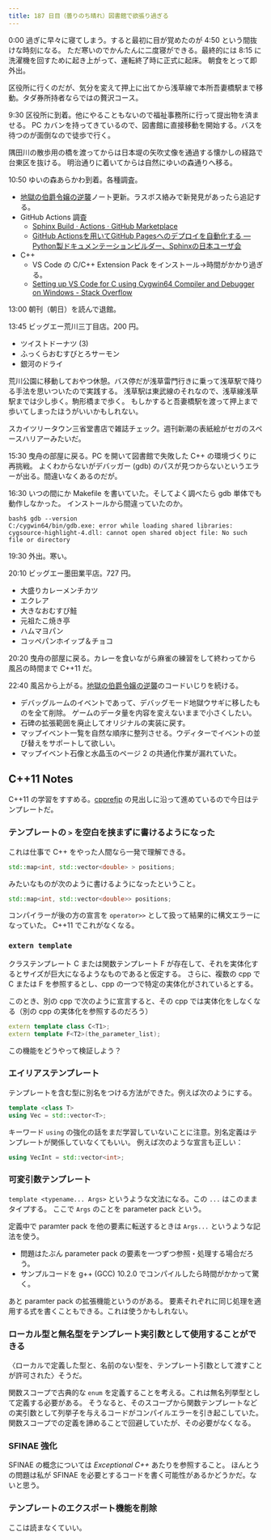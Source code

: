 ```yaml
---
title: 187 日目（曇りのち晴れ）図書館で欲張り過ぎる
---
```


0:00 過ぎに早々に寝てしまう。すると最初に目が覚めたのが 4:50 という間抜けな時刻になる。
ただ寒いのでかんたんに二度寝ができる。最終的には 8:15 に洗濯機を回すために起き上がって、運転終了時に正式に起床。
朝食をとって即外出。

区役所に行くのだが、気分を変えて押上に出てから浅草線で本所吾妻橋駅まで移動。タダ券所持者ならではの贅沢コース。

9:30 区役所に到着。他にやることもないので福祉事務所に行って提出物を済ませる。
PC カバンを持ってきているので、図書館に直接移動を開始する。バスを待つのが面倒なので徒歩で行く。

隅田川の散歩用の橋を渡ってからは日本堤の矢吹丈像を通過する懐かしの経路で台東区を抜ける。
明治通りに着いてからは自然にゆいの森通りへ移る。

10:50 ゆいの森あらかわ到着。各種調査。

* [地獄の伯爵令嬢の逆襲][bshf20]ノート<!-- https://gist.github.com/showa-yojyo/b34365fa9692bdb435b03e32339532e7 -->更新。ラスボス絡みで新発見があったら追記する。
* GitHub Actions 調査
  * [Sphinx Build · Actions · GitHub Marketplace](https://github.com/marketplace/actions/sphinx-build)
  * [GitHub Actionsを用いてGitHub Pagesへのデプロイを自動化する — Python製ドキュメンテーションビルダー、Sphinxの日本ユーザ会](https://sphinx-users.jp/cookbook/githubaction/index.html)
* C++
  * VS Code の C/C++ Extension Pack をインストール→時間がかかり過ぎる。
  * [Setting up VS Code for C using Cygwin64 Compiler and Debugger on Windows - Stack Overflow](https://stackoverflow.com/questions/56457209/setting-up-vs-code-for-c-using-cygwin64-compiler-and-debugger-on-windows)

13:00 朝刊（朝日）を読んで退館。

13:45 ビッグエー荒川三丁目店。200 円。

* ツイストドーナツ (3)
* ふっくらおむすびとろサーモン
* 銀河のドライ

荒川公園に移動しておやつ休憩。バス停だが浅草雷門行きに乗って浅草駅で降りる手法を思いついたので実践する。
浅草駅は東武線のそれなので、浅草線浅草駅までは少し歩く。駒形橋まで歩く。
もしかすると吾妻橋駅を渡って押上まで歩いてしまったほうがいいかもしれない。

スカイツリータウン三省堂書店で雑誌チェック。週刊新潮の表紙絵がセガのスペースハリアーみたいだ。

15:30 曳舟の部屋に戻る。PC を開いて図書館で失敗した C++ の環境づくりに再挑戦。
よくわからないがデバッガー (gdb) のパスが見つからないというエラーが出る。間違いなくあるのだが。

16:30 いつの間にか Makefile を書いていた。そしてよく調べたら gdb 単体でも動作しなかった。
インストールから間違っていたのか。

```console
bash$ gdb --version
C:/cygwin64/bin/gdb.exe: error while loading shared libraries: cygsource-highlight-4.dll: cannot open shared object file: No such file or directory
```

19:30 外出。寒い。

20:10 ビッグエー墨田業平店。727 円。

* 大盛りカレーメンチカツ
* エクレア
* 大きなおむすび鮭
* 元祖たこ焼き亭
* ハムマヨパン
* コッペパンホイップ＆チョコ

20:20 曳舟の部屋に戻る。カレーを食いながら麻雀の練習をして終わってから 風呂の時間まで C++11 だ。

22:40 風呂から上がる。[地獄の伯爵令嬢の逆襲][bshf20]のコードいじりを続ける。

* デバッグルームのイベントであって、デバッグモード地獄ウサギに移したものを全て削除。
  ゲームのデータ量を内容を変えないままで小さくしたい。
* 石碑の拡張範囲を廃止してオリジナルの実装に戻す。
* マップイベント一覧を自然な順序に整列させる。ウディターでイベントの並び替えをサポートして欲しい。
* マップイベント石像と水晶玉のページ 2 の共通化作業が漏れていた。

## C++11 Notes

C++11 の学習をすすめる。[cpprefjp] の見出しに沿って進めているので今日はテンプレートだ。

### テンプレートの `>` を空白を挟まずに書けるようになった

これは仕事で C++ をやった人間なら一発で理解できる。

```c++
std::map<int, std::vector<double> > positions;
```

みたいなものが次のように書けるようになったということ。

```c++
std::map<int, std::vector<double>> positions;
```

コンパイラーが後の方の宣言を `operator>>` として扱って結果的に構文エラーになっていた。
C++11 でこれがなくなる。

### `extern template`

クラステンプレート C または関数テンプレート F が存在して、それを実体化するとサイズが巨大になるようなものであると仮定する。
さらに、複数の cpp で C または F を参照するとし、cpp の一つで特定の実体化がされているとする。

このとき、別の cpp で次のように宣言すると、その cpp では実体化をしなくなる（別の cpp の実体化を参照するのだろう）

```cpp
extern template class C<T1>;
extern template F<T2>(the_parameter_list);
```

この機能をどうやって検証しよう？

### エイリアステンプレート

テンプレートを含む型に別名をつける方法ができた。例えば次のようにする。

```cpp
template <class T>
using Vec = std::vector<T>;
```

キーワード `using` の強化の話をまだ学習していないことに注意。別名定義はテンプレートが関係していなくてもいい。
例えば次のような宣言も正しい：

```cpp
using VecInt = std::vector<int>;
```

### 可変引数テンプレート

`template <typename... Args>` というような文法になる。この `...` はこのままタイプする。
ここで `Args` のことを parameter pack という。

定義中で paramter pack を他の要素に転送するときは `Args...` というような記法を使う。

* 問題はたぶん parameter pack の要素を一つずつ参照・処理する場合だろう。
* サンプルコードを g++ (GCC) 10.2.0 でコンパイルしたら時間がかかって驚く。

あと paramter pack の拡張機能というのがある。
要素それぞれに同じ処理を適用する式を書くこともできる。これは使うかもしれない。

### ローカル型と無名型をテンプレート実引数として使用することができる

〈ローカルで定義した型と、名前のない型を、テンプレート引数として渡すことが許可された〉そうだ。

関数スコープで古典的な `enum` を定義することを考える。これは無名列挙型として定義する必要がある。
そうなると、そのスコープから関数テンプレートなどの実引数として列挙子を与えるコードがコンパイルエラーを引き起こしていた。
関数スコープでの定義を諦めることで回避していたが、その必要がなくなる。

### SFINAE 強化

SFINAE の概念については *Exceptional C++* あたりを参照すること。
ほんとうの問題は私が SFINAE を必要とするコードを書く可能性があるかどうかだ。ないと思う。

### テンプレートのエクスポート機能を削除

ここは読まなくていい。

[cpprefjp]: https://cpprefjp.github.io/
[bshf20]: https://wodifes.net/game/show/412
